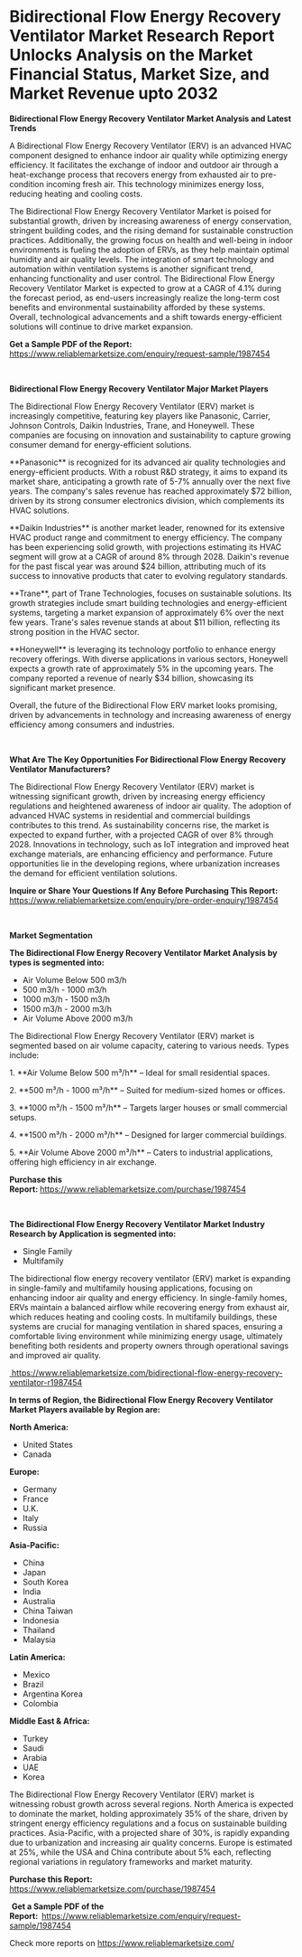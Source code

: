 <p><h1>Bidirectional Flow Energy Recovery Ventilator Market Research Report Unlocks Analysis on the Market Financial Status, Market Size, and Market Revenue upto 2032</h1></p><p><strong>Bidirectional Flow Energy Recovery Ventilator Market Analysis and Latest Trends</strong></p>
<p><p>A Bidirectional Flow Energy Recovery Ventilator (ERV) is an advanced HVAC component designed to enhance indoor air quality while optimizing energy efficiency. It facilitates the exchange of indoor and outdoor air through a heat-exchange process that recovers energy from exhausted air to pre-condition incoming fresh air. This technology minimizes energy loss, reducing heating and cooling costs.</p><p>The Bidirectional Flow Energy Recovery Ventilator Market is poised for substantial growth, driven by increasing awareness of energy conservation, stringent building codes, and the rising demand for sustainable construction practices. Additionally, the growing focus on health and well-being in indoor environments is fueling the adoption of ERVs, as they help maintain optimal humidity and air quality levels. The integration of smart technology and automation within ventilation systems is another significant trend, enhancing functionality and user control. The Bidirectional Flow Energy Recovery Ventilator Market is expected to grow at a CAGR of 4.1% during the forecast period, as end-users increasingly realize the long-term cost benefits and environmental sustainability afforded by these systems. Overall, technological advancements and a shift towards energy-efficient solutions will continue to drive market expansion.</p></p>
<p><strong>Get a Sample PDF of the Report:&nbsp;</strong> <a href="https://www.reliablemarketsize.com/enquiry/request-sample/1987454?utm_campaign=1898&utm_medium=2&utm_source=Github&utm_content=ia&utm_term=02032025&utm_id=bidirectional-flow-energy-recovery-ventilator">https://www.reliablemarketsize.com/enquiry/request-sample/1987454</a></p>
<p>&nbsp;</p>
<p><strong>Bidirectional Flow Energy Recovery Ventilator Major Market Players</strong></p>
<p><p>The Bidirectional Flow Energy Recovery Ventilator (ERV) market is increasingly competitive, featuring key players like Panasonic, Carrier, Johnson Controls, Daikin Industries, Trane, and Honeywell. These companies are focusing on innovation and sustainability to capture growing consumer demand for energy-efficient solutions.</p><p>**Panasonic** is recognized for its advanced air quality technologies and energy-efficient products. With a robust R&D strategy, it aims to expand its market share, anticipating a growth rate of 5-7% annually over the next five years. The company's sales revenue has reached approximately $72 billion, driven by its strong consumer electronics division, which complements its HVAC solutions.</p><p>**Daikin Industries** is another market leader, renowned for its extensive HVAC product range and commitment to energy efficiency. The company has been experiencing solid growth, with projections estimating its HVAC segment will grow at a CAGR of around 8% through 2028. Daikin's revenue for the past fiscal year was around $24 billion, attributing much of its success to innovative products that cater to evolving regulatory standards.</p><p>**Trane**, part of Trane Technologies, focuses on sustainable solutions. Its growth strategies include smart building technologies and energy-efficient systems, targeting a market expansion of approximately 6% over the next few years. Trane's sales revenue stands at about $11 billion, reflecting its strong position in the HVAC sector.</p><p>**Honeywell** is leveraging its technology portfolio to enhance energy recovery offerings. With diverse applications in various sectors, Honeywell expects a growth rate of approximately 5% in the upcoming years. The company reported a revenue of nearly $34 billion, showcasing its significant market presence.</p><p>Overall, the future of the Bidirectional Flow ERV market looks promising, driven by advancements in technology and increasing awareness of energy efficiency among consumers and industries.</p></p>
<p>&nbsp;</p>
<p><strong>What Are The Key Opportunities For Bidirectional Flow Energy Recovery Ventilator Manufacturers?</strong></p>
<p><p>The Bidirectional Flow Energy Recovery Ventilator (ERV) market is witnessing significant growth, driven by increasing energy efficiency regulations and heightened awareness of indoor air quality. The adoption of advanced HVAC systems in residential and commercial buildings contributes to this trend. As sustainability concerns rise, the market is expected to expand further, with a projected CAGR of over 8% through 2028. Innovations in technology, such as IoT integration and improved heat exchange materials, are enhancing efficiency and performance. Future opportunities lie in the developing regions, where urbanization increases the demand for efficient ventilation solutions.</p></p>
<p><strong>Inquire or Share Your Questions If Any Before Purchasing This Report:</strong> <a href="https://www.reliablemarketsize.com/enquiry/pre-order-enquiry/1987454?utm_campaign=1898&utm_medium=2&utm_source=Github&utm_content=ia&utm_term=02032025&utm_id=bidirectional-flow-energy-recovery-ventilator">https://www.reliablemarketsize.com/enquiry/pre-order-enquiry/1987454</a></p>
<p>&nbsp;</p>
<p><strong>Market Segmentation</strong></p>
<p><strong>The Bidirectional Flow Energy Recovery Ventilator Market Analysis by types is segmented into:</strong></p>
<p><ul><li>Air Volume Below 500 m3/h</li><li>500 m3/h - 1000 m3/h</li><li>1000 m3/h - 1500 m3/h</li><li>1500 m3/h - 2000 m3/h</li><li>Air Volume Above 2000 m3/h</li></ul></p>
<p><p>The Bidirectional Flow Energy Recovery Ventilator (ERV) market is segmented based on air volume capacity, catering to various needs. Types include: </p><p>1. **Air Volume Below 500 m³/h** – Ideal for small residential spaces.</p><p>2. **500 m³/h - 1000 m³/h** – Suited for medium-sized homes or offices.</p><p>3. **1000 m³/h - 1500 m³/h** – Targets larger houses or small commercial setups.</p><p>4. **1500 m³/h - 2000 m³/h** – Designed for larger commercial buildings.</p><p>5. **Air Volume Above 2000 m³/h** – Caters to industrial applications, offering high efficiency in air exchange.</p></p>
<p><strong>Purchase this Report:&nbsp;</strong><a href="https://www.reliablemarketsize.com/purchase/1987454?utm_campaign=1898&utm_medium=2&utm_source=Github&utm_content=ia&utm_term=02032025&utm_id=bidirectional-flow-energy-recovery-ventilator">https://www.reliablemarketsize.com/purchase/1987454</a></p>
<p>&nbsp;</p>
<p><strong>The Bidirectional Flow Energy Recovery Ventilator Market Industry Research by Application is segmented into:</strong></p>
<p><ul><li>Single Family</li><li>Multifamily</li></ul></p>
<p><p>The bidirectional flow energy recovery ventilator (ERV) market is expanding in single-family and multifamily housing applications, focusing on enhancing indoor air quality and energy efficiency. In single-family homes, ERVs maintain a balanced airflow while recovering energy from exhaust air, which reduces heating and cooling costs. In multifamily buildings, these systems are crucial for managing ventilation in shared spaces, ensuring a comfortable living environment while minimizing energy usage, ultimately benefiting both residents and property owners through operational savings and improved air quality.</p></p>
<p><a href="https://www.reliablemarketsize.com/bidirectional-flow-energy-recovery-ventilator-r1987454?utm_campaign=1898&utm_medium=2&utm_source=Github&utm_content=ia&utm_term=02032025&utm_id=bidirectional-flow-energy-recovery-ventilator">&nbsp;https://www.reliablemarketsize.com/bidirectional-flow-energy-recovery-ventilator-r1987454</a></p>
<p><strong>In terms of Region, the Bidirectional Flow Energy Recovery Ventilator Market Players available by Region are:</strong></p>
<p>
    <p> <strong> North America: </strong>
        <ul>
            <li>United States</li>
            <li>Canada</li>
        </ul>
        </p> 
    <p> <strong> Europe: </strong>
        <ul>
            <li>Germany</li>
            <li>France</li>
            <li>U.K.</li>
            <li>Italy</li>
            <li>Russia</li>
        </ul>
        </p> 
    <p> <strong> Asia-Pacific: </strong>
        <ul>
            <li>China</li>
            <li>Japan</li>
            <li>South Korea</li>
            <li>India</li>
            <li>Australia</li>
            <li>China Taiwan</li>
            <li>Indonesia</li>
            <li>Thailand</li>
            <li>Malaysia</li>
        </ul>
        </p> 
    <p> <strong> Latin America: </strong>
        <ul>
            <li>Mexico</li>
            <li>Brazil</li>
            <li>Argentina Korea</li>
            <li>Colombia</li>
        </ul>
        </p> 
    <p> <strong> Middle East & Africa: </strong>
        <ul>
            <li>Turkey</li>
            <li>Saudi</li>
            <li>Arabia</li>
            <li>UAE</li>
            <li>Korea</li>
        </ul>
    </p>
    </p>
<p><p>The Bidirectional Flow Energy Recovery Ventilator (ERV) market is witnessing robust growth across several regions. North America is expected to dominate the market, holding approximately 35% of the share, driven by stringent energy efficiency regulations and a focus on sustainable building practices. Asia-Pacific, with a projected share of 30%, is rapidly expanding due to urbanization and increasing air quality concerns. Europe is estimated at 25%, while the USA and China contribute about 5% each, reflecting regional variations in regulatory frameworks and market maturity.</p></p>
<p><strong>Purchase this Report: </strong><a href="https://www.reliablemarketsize.com/purchase/1987454?utm_campaign=1898&utm_medium=2&utm_source=Github&utm_content=ia&utm_term=02032025&utm_id=bidirectional-flow-energy-recovery-ventilator">https://www.reliablemarketsize.com/purchase/1987454</a></p>
<p>&nbsp;<strong>Get a Sample PDF of the Report:&nbsp;&nbsp;</strong><a href="https://www.reliablemarketsize.com/enquiry/request-sample/1987454?utm_campaign=1898&utm_medium=2&utm_source=Github&utm_content=ia&utm_term=02032025&utm_id=bidirectional-flow-energy-recovery-ventilator">https://www.reliablemarketsize.com/enquiry/request-sample/1987454</a></p>
<p><strong></strong></p>
<p>Check more reports on <a href="https://www.reliablemarketsize.com/?utm_campaign=1898&utm_medium=2&utm_source=Github&utm_content=ia&utm_term=02032025&utm_id=bidirectional-flow-energy-recovery-ventilator">https://www.reliablemarketsize.com/</a></p>